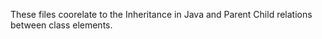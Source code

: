 These files coorelate to the Inheritance in Java and Parent Child relations between class elements.
